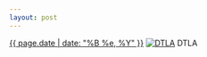 ```yaml
---
layout: post
---
```


<p>
  <time><a href="/237">{{ page.date | date: "%B %e, %Y" }}</a></time>
  <a href="/237"><img src="{{ site.assets_url }}/237-640.jpg" srcset="{{ site.assets_url }}/237-1280.jpg 1280w, {{ site.assets_url }}/237-960.jpg 960w, {{ site.assets_url }}/237-640.jpg 640w, {{ site.assets_url }}/237-320.jpg 320w" sizes="(min-width: 700px) 50vw, calc(100vw - 2rem)" alt="DTLA" /></a>
  <span>DTLA</span>
</p>
